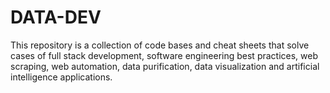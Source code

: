 # DATA-DEV
This repository is a collection of code bases and cheat sheets that solve cases of full stack development, software engineering best practices, web scraping, web automation, data purification, data visualization and artificial intelligence applications. 

